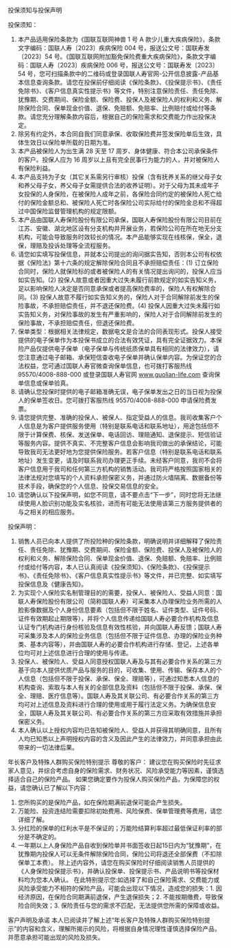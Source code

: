 投保须知与投保声明

投保须知：
1. 本产品适用保险条款为《国联互联网神兽 1 号 A 款少儿重大疾病保险》，条款文字编码：国联人寿〔2023〕疾病保险 004 号，报送公文号：国联寿发〔2023〕54 号。《国联互联网附加豁免保险费重大疾病保险》，条款文字编码：国联人寿〔2023〕疾病保险 006 号，报送公文号：国联寿发〔2023〕54 号，您可扫描条款中的二维码或登录国联人寿官网-公开信息披露-产品基本信息查询条款。请您在投保前仔细阅读《保险条款》、《投保提示书》、《责任免除书》、《客户信息真实性提示书》等文件，特别注意保险责任、责任免除、犹豫期、交费期间、保险金额、保险费、投保人及被保险人的权利和义务、解除保险合同、保单现金价值、退保、免赔额、免赔率、比例赔付或给付等条款。请您充分理解条款内容后，根据自己的保险需求和交费能力作出投保决定。
2. 除另有约定外，本合同自我们同意承保、收取保险费并签发保险单后生效，具体生效日以保险单所载的日期为准。
3. 本产品被保险人为出生满 28 天至 17 周岁、身体健康、符合本公司承保条件的客户。投保人应为 16 周岁以上且有完全民事行为能力的人，并对被保险人有保险利益。
4. 本产品支持为子女（其它关系需另行审核）投保（含有抚养关系的继父母子女和养父母子女，养父母子女需提供合法的收养证明）。对于父母为其未成年子女投保的人身保险，在被保险人成年之前，各保险合同约定的被保险人死亡给付的保险金额总和、被保险人死亡时各保险公司实际给付的保险金总和不得超过中国保险监督管理机构的规定限额。
5. 本产品由国联人寿保险股份有限公司承保，国联人寿保险股份有限公司目前在江苏、安徽、湖北地区设有分支机构并开展业务，若保险公司在所在地无分支机构，可能会导致服务时效较长的情况。本产品能够实现在线核保，保全，退保，理赔及投诉处理等全流程服务。
6. 请您如实填写投保信息，并就本公司提出的询问据实告知，否则本公司有权依据《保险法》第十六条的规定解除保险合同且不承担赔偿责任：(1) 订立保险合同时，保险人就保险标的或者被保险人的有关情况提出询问的，投保人应当如实告知。(2) 投保人故意或者因重大过失未履行前款规定的如实告知义务，足以影响保险人决定是否同意承保或者提高保险费率的，保险人有权解除合同。(3) 投保人故意不履行如实告知义务的，保险人对于合同解除前发生的保险事故，不承担赔偿责任，并不退还保险费。(4) 投保人因重大过失未履行如实告知义务，对保险事故的发生有严重影响的，保险人对于合同解除前发生的保险事故，不承担赔偿责任，但退还保险费。
7. 保单类型：根据相关法律规定，数据电文是合法的合同表现形式。投保人接受提供的电子保单作为本投保书成立的合法有效凭证，具有完全证据效力。本保险产品仅提供电子保单（电子保单与传统纸质保单具有相同的法律效力），请您注意通过电子邮箱、承保短信查收电子保单并确认保单内容。为保证您的合法权益，您可通过国联人寿官微查询保单信息，也可拨打客服热线 95570/4008-888-000 或登录国联人寿官网 www.guolian-life.com 查询保单信息或保单验真。
8. 请确认您投保时提供的电子邮箱准确无误，电子保单发出之日的当日视为投保人的保单签收日。您可拨打客服热线 95570/4008-888-000 申请保险费发票。
9. 请您提供完整、准确的投保人、被保人、指定受益人的信息。我司收集客户个人信息是为客户提供服务使用（特别是联系电话和联系地址），用途包括但不限于计算保费、核保、发送保单、电话回访、理赔通知、退保提示、短信验证等服务内容。提供不真实、不完整客户信息会影响我司做出的承保结论，可能导致我司无法更好地为您提供保险服务。若客户信息（特别是联系电话和联系地址）发生变更，请及时联系我司办理更正手续。未经客户同意，我司不会将客户信息用于我司和任何第三方机构的销售活动。我司将严格按照国家相关的法律法规对您填写的个人资料承担保密义务，并通过防火墙隔离、数据备份等技术手段，确保您的个人信息、投保交易信息的安全。
10. 请您确认以下投保声明，如您不同意，请不要点击“下一步”，同时您将无法继续使用人脸识别功能及实名核验，进而有可能无法使用该第三方服务提供者的与之相关的相应服务。

投保声明：
1. 销售人员已向本人提供了所投险种的保险条款，明确说明并详细解释了保险责任、责任免除、犹豫期、交费期间、保险金额、保险费、投保人及被保险人的权利和义务、解除保险合同、保单现金价值、退保、免赔额、免赔率、比例赔付或给付等内容，本人已认真阅读《投保须知》、《保险条款》、《投保提示书》、《责任免除书》、《客户信息真实性提示书》等文件，并已完整、如实填写投保信息及《健康告知》。
2. 为实现个人保险实名制管理目的的需要，投保人、被保险人、受益人同意：国联人寿保险股份有限公司（简称国联人寿）可采集本人办理保险业务所需的人脸影像数据及个人身份信息要素（包括但不限于姓名、证件类型、证件号码、证件有效期起止期限等），并将个人信息传递给国联人寿必要合作机构及信息认证专门机构进行身份核验及信息有效性核验，并向国联人寿反馈；国联人寿可采集涉及本人的保险业务信息（包括但不限于证件信息、办理的保险业务种类、基本内容等），并由国联人寿的必要合作机构进行存储、登记，上述各单位均可对上述信息进行合理的使用与传递。
3. 投保人、被保险人、受益人同意授权国联人寿及与其有必要合作关系的第三方基于向本人提供优质产品与服务的目的，可收集、使用、传输、保存本人的个人信息（包括但不限于投保、承保、保全、理赔等），可通过知悉本人信息的机构查询、索取与本人有关的全部信息及资料（包括但不限于投保、承保、保全、理赔、医疗信息等）。国联人寿及其关联公司、有必要合作关系的第三方均可对上述信息及资料进行合理的使用或用于履行法定义务。为确保信息安全，国联人寿及其关联公司、有必要合作关系的第三方应采取有效措施并承担保密义务。
4. 本人确认以上授权内容均已告知被保险人、受益人并获得其明确同意，且所有人均已知悉以上声明授权内容的含义及因此产生的法律效力，并同意承担由此带来的一切法律后果。

年长客户及特殊人群购买保险特别提示
尊敬的客户：
建议您在购买保险时先征求家人意见，并综合考虑自身的保险需求、财务状况、风险承受能力等因素，谨慎选择适合自己的保险产品。
如果您确定要作为投保人购买保险产品，为保障您的权益，请您确认已了解以下内容：
1. 您所购买的是保险产品，如在保险期满前退保可能会产生损失。
2. 万能险、投资连结险需要扣除初始费用、风险保费、保单管理费等费用，请您详细了解。
3. 分红险的保单的红利水平是不保证的；万能险结算利率超过最低保证利率的部分是不确定的。
4. 一年期以上人身保险产品自收到保险单并书面签收日起15日内为“犹豫期”，在犹豫期内投保人可以无条件解除保险合同，保险公司将退还全部保费（不扣除保单工本费）。
除上述内容外，请您在购买保险时仔细阅读销售人员提供的《人身保险投保提示书》，并确认投保单、投保提示书、产品说明书等投保材料均为您本人确认。
在此特别提示您:如选择了和自己保险需求、交费能力或风险承受能力不相符的保险产品，可能会出现以下情况，造成您的损失：1. 因经济原因，在保险合同期满前退保，产生退保损失；2. 不能按期缴费，导致保险合同失效；3. 保险责任与您的需求不匹配，无法提供您所需的保障或收益。

客户声明及承诺
本人已阅读并了解上述“年长客户及特殊人群购买保险特别提示”的内容和含义，理解所揭示的风险，将根据自身情况理性谨慎选择保险产品，并愿意承担可能出现的风险及损失。